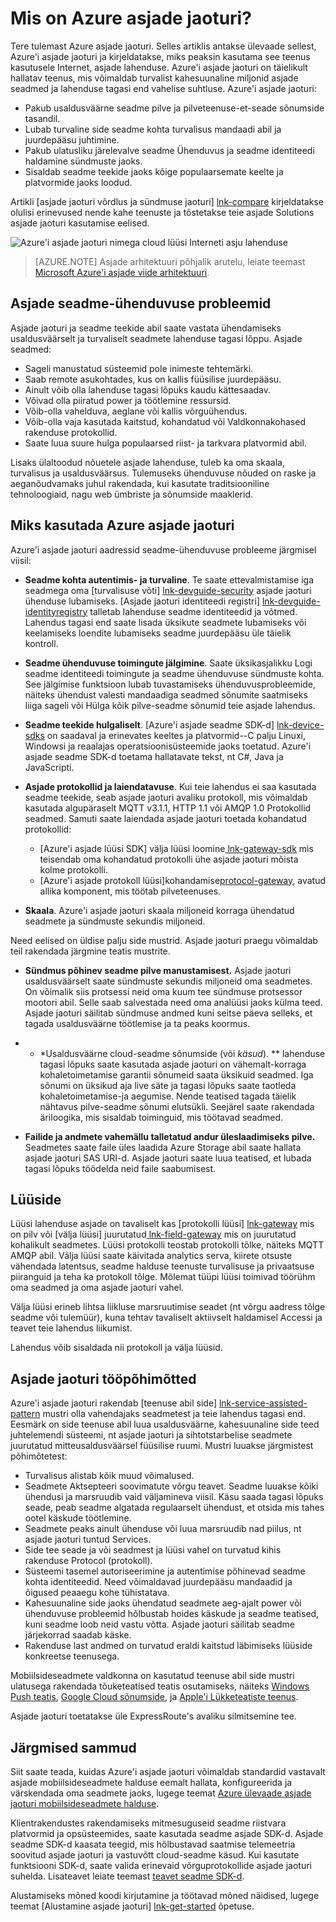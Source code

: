 <properties
 pageTitle="Azure'i asjade jaoturi ülevaade | Microsoft Azure'i"
 description="Azure'i asjade jaoturi teenuse ülevaade: mis on asjade jaoturi, seadme Ühenduvus, Interneti asju side mustrite ja teenuse abil side muster"
 services="iot-hub"
 documentationCenter=""
 authors="dominicbetts"
 manager="timlt"
 editor=""/>

<tags
 ms.service="iot-hub"
 ms.devlang="na"
 ms.topic="get-started-article"
 ms.tgt_pltfrm="na"
 ms.workload="na"
 ms.date="08/25/2016"
 ms.author="dobett"/>

# <a name="what-is-azure-iot-hub"></a>Mis on Azure asjade jaoturi?

Tere tulemast Azure asjade jaoturi. Selles artiklis antakse ülevaade sellest, Azure'i asjade jaoturi ja kirjeldatakse, miks peaksin kasutama see teenus kasutusele Internet, asjade lahenduse. Azure'i asjade jaoturi on täielikult hallatav teenus, mis võimaldab turvalist kahesuunaline miljonid asjade seadmed ja lahenduse tagasi end vahelise suhtluse. Azure'i asjade jaoturi:

- Pakub usaldusväärne seadme pilve ja pilveteenuse-et-seade sõnumside tasandil.
- Lubab turvaline side seadme kohta turvalisus mandaadi abil ja juurdepääsu juhtimine.
- Pakub ulatusliku järelevalve seadme Ühenduvus ja seadme identiteedi haldamine sündmuste jaoks.
- Sisaldab seadme teekide jaoks kõige populaarsemate keelte ja platvormide jaoks loodud.

Artikli [asjade jaoturi võrdlus ja sündmuse jaoturi] [ lnk-compare] kirjeldatakse olulisi erinevused nende kahe teenuste ja tõstetakse teie asjade Solutions asjade jaoturi kasutamise eelised.

![Azure'i asjade jaoturi nimega cloud lüüsi Interneti asju lahenduse][img-architecture]

> [AZURE.NOTE] Asjade arhitektuuri põhjalik arutelu, leiate teemast [Microsoft Azure'i asjade viide arhitektuuri][lnk-refarch].

## <a name="iot-device-connectivity-challenges"></a>Asjade seadme-ühenduvuse probleemid

Asjade jaoturi ja seadme teekide abil saate vastata ühendamiseks usaldusväärselt ja turvaliselt seadmete lahenduse tagasi lõppu. Asjade seadmed:

- Sageli manustatud süsteemid pole inimeste tehtemärki.
- Saab remote asukohtades, kus on kallis füüsilise juurdepääsu.
- Ainult võib olla lahenduse tagasi lõpuks kaudu kättesaadav.
- Võivad olla piiratud power ja töötlemine ressursid.
- Võib-olla vahelduva, aeglane või kallis võrguühendus.
- Võib-olla vaja kasutada kaitstud, kohandatud või Valdkonnakohased rakenduse protokollid.
- Saate luua suure hulga populaarsed riist- ja tarkvara platvormid abil.

Lisaks ülaltoodud nõuetele asjade lahenduse, tuleb ka oma skaala, turvalisus ja usaldusväärsus. Tulemuseks ühenduvuse nõuded on raske ja aeganõudvamaks juhul rakendada, kui kasutate traditsiooniline tehnoloogiaid, nagu web ümbriste ja sõnumside maaklerid.

## <a name="why-use-azure-iot-hub"></a>Miks kasutada Azure asjade jaoturi

Azure'i asjade jaoturi aadressid seadme-ühenduvuse probleeme järgmisel viisil:

-   **Seadme kohta autentimis- ja turvaline**. Te saate ettevalmistamise iga seadmega oma [turvalisuse võti] [ lnk-devguide-security] asjade jaoturi ühenduse lubamiseks. [Asjade jaoturi identiteedi registri] [ lnk-devguide-identityregistry] talletab lahenduse seadme identiteedid ja võtmed. Lahendus tagasi end saate lisada üksikute seadmete lubamiseks või keelamiseks loendite lubamiseks seadme juurdepääsu üle täielik kontroll.

-   **Seadme ühenduvuse toimingute jälgimine**. Saate üksikasjalikku Logi seadme identiteedi toimingute ja seadme ühenduvuse sündmuste kohta. See jälgimise funktsioon lubab tuvastamiseks ühenduvusprobleemide, näiteks ühendust valesti mandaadiga seadmed sõnumite saatmiseks liiga sageli või Hülga kõik pilve-seadme sõnumid teie asjade lahendus.

-   **Seadme teekide hulgaliselt**. [Azure'i asjade seadme SDK-d] [ lnk-device-sdks] on saadaval ja erinevates keeltes ja platvormid--C palju Linuxi, Windowsi ja reaalajas operatsioonisüsteemide jaoks toetatud. Azure'i asjade seadme SDK-d toetama hallatavate tekst, nt C#, Java ja JavaScripti.

-   **Asjade protokollid ja laiendatavuse**. Kui teie lahendus ei saa kasutada seadme teekide, seab asjade jaoturi avaliku protokoll, mis võimaldab kasutada algupäraselt MQTT v3.1.1, HTTP 1.1 või AMQP 1.0 Protokollid seadmed. Samuti saate laiendada asjade jaoturi toetada kohandatud protokollid:

    - [Azure'i asjade lüüsi SDK] välja lüüsi loomine[ lnk-gateway-sdk] mis teisendab oma kohandatud protokolli ühe asjade jaoturi mõista kolme protokolli. 
    - [Azure'i asjade protokoll lüüsi]kohandamise[protocol-gateway], avatud allika komponent, mis töötab pilveteenuses.

-   **Skaala**. Azure'i asjade jaoturi skaala miljoneid korraga ühendatud seadmete ja sündmuste sekundis miljoneid.

Need eelised on üldise palju side mustrid. Asjade jaoturi praegu võimaldab teil rakendada järgmine teatis mustrite.

-   **Sündmus põhinev seadme pilve manustamisest.** Asjade jaoturi usaldusväärselt saate sündmuste sekundis miljoneid oma seadmetes. On võimalik siis protsessi neid oma kuum tee sündmuse protsessor mootori abil. Selle saab salvestada need oma analüüsi jaoks külma teed. Asjade jaoturi säilitab sündmuse andmed kuni seitse päeva selleks, et tagada usaldusväärne töötlemise ja ta peaks koormus.

-   * *Usaldusväärne cloud-seadme sõnumside (või *käsud*). ** lahenduse tagasi lõpuks saate kasutada asjade jaoturi on vähemalt-korraga kohaletoimetamise garantii sõnumeid saata üksikuid seadmed. Iga sõnumi on üksikud aja live säte ja tagasi lõpuks saate taotleda kohaletoimetamise-ja aegumise. Nende teatised tagada täielik nähtavus pilve-seadme sõnumi elutsükli. Seejärel saate rakendada äriloogika, mis sisaldab toiminguid, mis töötavad seadmed.

-   **Failide ja andmete vahemällu talletatud andur üleslaadimiseks pilve.** Seadmetes saate faile üles laadida Azure Storage abil saate hallata asjade jaoturi SAS URI-d. Asjade jaoturi saate luua teatised, et lubada tagasi lõpuks töödelda neid faile saabumisest.

## <a name="gateways"></a>Lüüside

Lüüsi lahenduse asjade on tavaliselt kas [protokolli lüüsi] [ lnk-gateway] mis on pilv või [välja lüüsi] juurutatud[ lnk-field-gateway] mis on juurutatud kohalikult seadmetes. Lüüsi protokolli teostab protokolli tõlke, näiteks MQTT AMQP abil. Välja lüüsi saate käivitada analytics serva, kiirete otsuste vähendada latentsus, seadme halduse teenuste turvalisuse ja privaatsuse piiranguid ja teha ka protokoll tõlge. Mõlemat tüüpi lüüsi toimivad töörühm oma seadmed ja oma asjade jaoturi vahel.

Välja lüüsi erineb lihtsa liikluse marsruutimise seadet (nt võrgu aadress tõlge seadme või tulemüür), kuna tehtav tavaliselt aktiivselt haldamisel Accessi ja teavet teie lahendus liikumist.

Lahendus võib sisaldada nii protokoll ja välja lüüsid.

## <a name="how-does-iot-hub-work"></a>Asjade jaoturi tööpõhimõtted

Azure'i asjade jaoturi rakendab [teenuse abil side] [ lnk-service-assisted-pattern] mustri olla vahendajaks seadmetest ja teie lahendus tagasi end. Eesmärk on side teenuse abil luua usaldusväärne, kahesuunaline side teed juhtelemendi süsteemi, nt asjade jaoturi ja sihtotstarbelise seadmete juurutatud mitteusaldusväärsel füüsilise ruumi. Mustri luuakse järgmistest põhimõtetest:

- Turvalisus alistab kõik muud võimalused.
- Seadmete Aktsepteeri soovimatute võrgu teavet. Seadme luuakse kõiki ühendusi ja marsruudib vaid väljamineva viisil. Käsu saada tagasi lõpuks seade, peab seadme algatada regulaarselt ühendust, et otsida mis tahes ootel käskude töötlemine.
- Seadmete peaks ainult ühenduse või luua marsruudib nad piilus, nt asjade jaoturi tuntud Services.
- Side tee seade ja või seadmest ja lüüsi vahel on turvatud kihis rakenduse Protocol (protokoll).
- Süsteemi tasemel autoriseerimine ja autentimise põhinevad seadme kohta identiteedid. Need võimaldavad juurdepääsu mandaadid ja õigused peaaegu kohe tühistatava.
- Kahesuunaline side jaoks ühendatud seadmete aeg-ajalt power või ühenduvuse probleemid hõlbustab hoides käskude ja seadme teatised, kuni seadme loob neid vastu võtta. Asjade jaoturi säilitab seadme järjekorrad saadab käske.
- Rakenduse last andmed on turvatud eraldi kaitstud läbimiseks lüüside konkreetse teenusega.

Mobiilsideseadmete valdkonna on kasutatud teenuse abil side mustri ulatusega rakendada tõuketeatised teatis osutamiseks, näiteks [Windows Push teatis][lnk-wns], [Google Cloud sõnumside][lnk-google-messaging], ja [Apple'i Lükketeatiste teenus][lnk-apple-push].

Asjade jaoturi toetatakse üle ExpressRoute's avaliku silmitsemine tee.

## <a name="next-steps"></a>Järgmised sammud

Siit saate teada, kuidas Azure'i asjade jaoturi võimaldab standardid vastavalt asjade mobiilsideseadmete halduse eemalt hallata, konfigureerida ja värskendada oma seadmete jaoks, lugege teemat [Azure ülevaade asjade jaoturi mobiilsideseadmete halduse][lnk-device-management].

Klientrakendustes rakendamiseks mitmesuguseid seadme riistvara platvormid ja opsüsteemides, saate kasutada seadme asjade SDK-d. Asjade seadme SDK-d kaasata teegid, mis hõlbustavad saatmise telemeetria soovitud asjade jaoturi ja vastuvõtt cloud-seadme käsud. Kui kasutate funktsiooni SDK-d, saate valida erinevaid võrguprotokollide asjade jaoturi suhelda. Lisateavet leiate teemast [teavet seadme SDK-d][lnk-device-sdks].

Alustamiseks mõned koodi kirjutamine ja töötavad mõned näidised, lugege teemat [Alustamine asjade jaoturi] [ lnk-get-started] õpetuse.

[img-architecture]: media/iot-hub-what-is-iot-hub/hubarchitecture.png


[lnk-get-started]: iot-hub-csharp-csharp-getstarted.md
[protocol-gateway]: https://github.com/Azure/azure-iot-protocol-gateway/blob/master/README.md
[lnk-service-assisted-pattern]: http://blogs.msdn.com/b/clemensv/archive/2014/02/10/service-assisted-communication-for-connected-devices.aspx "Teenuse keda suhtlus, Clemens Vasters ajaveebipostitus"
[lnk-compare]: iot-hub-compare-event-hubs.md
[lnk-gateway]: iot-hub-protocol-gateway.md
[lnk-field-gateway]: iot-hub-devguide-endpoints.md#field-gateways
[lnk-devguide-identityregistry]: iot-hub-devguide-identity-registry.md
[lnk-devguide-security]: iot-hub-devguide-security.md
[lnk-wns]: https://msdn.microsoft.com/library/windows/apps/mt187203.aspx
[lnk-google-messaging]: https://developers.google.com/cloud-messaging/
[lnk-apple-push]: https://developer.apple.com/library/ios/documentation/NetworkingInternet/Conceptual/RemoteNotificationsPG/Chapters/ApplePushService.html#//apple_ref/doc/uid/TP40008194-CH100-SW9
[lnk-device-sdks]: https://github.com/Azure/azure-iot-sdks
[lnk-refarch]: http://download.microsoft.com/download/A/4/D/A4DAD253-BC21-41D3-B9D9-87D2AE6F0719/Microsoft_Azure_IoT_Reference_Architecture.pdf
[lnk-gateway-sdk]: https://github.com/Azure/azure-iot-gateway-sdk
[lnk-device-management]: iot-hub-device-management-overview.md
